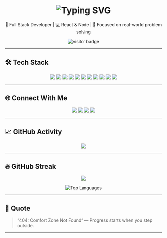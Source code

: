 <!-- GitHub Profile README - Aniket Kedari -->



<h1 align="center">
  <img src="https://readme-typing-svg.demolab.com?font=Fira+Code&weight=700&size=30&pause=1000&center=true&vCenter=true&width=850&lines=HI+%F0%9F%91%8B+I'M+ANIKET+KEDARI;I+BUILD+WEB+APPLICATIONS;FRONTEND+%2B+BACKEND+=+FULL+STACK;LEARNING+SOMETHING+NEW+EVERY+DAY&color=7F5AF0&background=00000000" alt="Typing SVG" />
</h1>

<p align="center">
  🔧 Full Stack Developer | 💻 React & Node | 🚀 Focused on real-world problem solving
</p>
<p align="center">
  <img src="https://komarev.com/ghpvc/?username=Aniket000k&label=Visitors&color=7F5AF0&style=for-the-badge" alt="visitor badge" />
</p>

---

## 🛠️ Tech Stack

<p align="center">
  <img src="https://img.shields.io/badge/Java-ED8B00?style=for-the-badge&logo=java&logoColor=white" />
  <img src="https://img.shields.io/badge/JavaScript-F7DF1E?style=for-the-badge&logo=javascript&logoColor=black" />
  <img src="https://img.shields.io/badge/React-20232A?style=for-the-badge&logo=react&logoColor=61DAFB" />
  <img src="https://img.shields.io/badge/Next.js-000000?style=for-the-badge&logo=nextdotjs&logoColor=white" />
  <img src="https://img.shields.io/badge/Node.js-339933?style=for-the-badge&logo=nodedotjs&logoColor=white" />
  <img src="https://img.shields.io/badge/Express.js-404D59?style=for-the-badge&logo=express&logoColor=white" />
  <img src="https://img.shields.io/badge/MongoDB-47A248?style=for-the-badge&logo=mongodb&logoColor=white" />
  <img src="https://img.shields.io/badge/MySQL-00758F?style=for-the-badge&logo=mysql&logoColor=white" />
  <img src="https://img.shields.io/badge/Tailwind-38B2AC?style=for-the-badge&logo=tailwind-css&logoColor=white" />
  <img src="https://img.shields.io/badge/Git-F05032?style=for-the-badge&logo=git&logoColor=white" />
  <img src="https://img.shields.io/badge/Postman-FF6C37?style=for-the-badge&logo=postman&logoColor=white" />
</p>

---

## 🌐 Connect With Me

<p align="center">
  <a href="https://linkedin.com/in/aniket-kedari" target="_blank">
    <img src="https://img.shields.io/badge/LinkedIn-0A66C2?style=for-the-badge&logo=linkedin&logoColor=white" />
  </a>
  <a href="https://github.com/Aniket000k" target="_blank">
    <img src="https://img.shields.io/badge/GitHub-181717?style=for-the-badge&logo=github&logoColor=white" />
  </a>
    <a href="https://x.com/aniketx88" target="_blank">
    <img src="https://img.shields.io/badge/X-000000?style=for-the-badge&logo=x&logoColor=white" />
  </a>
  <a href="mailto:aniketkedari.fc@gmail.com" target="_blank">
    <img src="https://img.shields.io/badge/Gmail-EA4335?style=for-the-badge&logo=gmail&logoColor=white" />
  </a>
 
</p>

---

## 📈 GitHub Activity

<div align="center">
  <img src="https://github-readme-activity-graph.vercel.app/graph?username=Aniket000k&bg_color=0d1117&color=FF69B4&line=7F5AF0&point=00CFFF&area=true&hide_border=true" />
</div>

---

## 🔥 GitHub Streak

<p align="center">
  <img src="https://github-readme-streak-stats.herokuapp.com/?user=Aniket000k&theme=dark&hide_border=true" />
</p>
<p align="center">
  <img src="https://github-readme-stats.vercel.app/api/top-langs/?username=Aniket000k&layout=compact&theme=tokyonight&hide_border=true" alt="Top Languages" />
</p>

---

## 💬 Quote

> “404: Comfort Zone Not Found” — Progress starts when you step outside.

---


